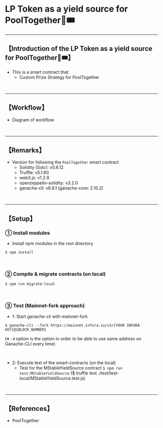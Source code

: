 # LP Token as a yield source for PoolTogether🎫🎟

***
## 【Introduction of the LP Token as a yield source for PoolTogether🎫🎟】
- This is a smart contract that: 
  - Custom Prize Strategy for PoolTogether

&nbsp;

***

## 【Workflow】
- Diagram of workflow  

&nbsp;

***

## 【Remarks】
- Version for following the `PoolTogether` smart contract
  - Solidity (Solc): v0.6.12
  - Truffle: v5.1.60
  - web3.js: v1.2.9
  - openzeppelin-solidity: v3.2.0
  - ganache-cli: v6.9.1 (ganache-core: 2.10.2)


&nbsp;

***

## 【Setup】
### ① Install modules
- Install npm modules in the root directory
```
$ npm install
```

<br>

### ② Compile & migrate contracts (on local)
```
$ npm run migrate:local
```

<br>

### ③ Test (Mainnet-fork approach)
- 1: Start ganache-cli with mainnet-fork
```
$ ganache-cli --fork https://mainnet.infura.io/v3/{YOUR INFURA KEY}@{BLOCK_NUMBER}
```
(※ `-d` option is the option in order to be able to use same address on Ganache-CLI every time)

<br>

- 2: Execute test of the smart-contracts (on the local)
  - Test for the MStableYieldSource contract
    `$ npm run test:MStableYieldSource`
    ($ truffle test ./test/test-local/MStableYieldSource.test.js)

<br>


***

## 【References】
- PoolTogether
